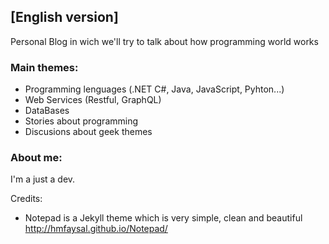 ## [English version]

Personal Blog in wich we'll try to talk about how programming world works
  
### Main themes:

* Programming lenguages (.NET C#, Java, JavaScript, Pyhton...)
* Web Services (Restful, GraphQL)
* DataBases
* Stories about programming 
* Discusions about geek themes

### About me:
I'm a just a dev.


Credits:
* Notepad is a Jekyll theme which is very simple, clean and beautiful http://hmfaysal.github.io/Notepad/
